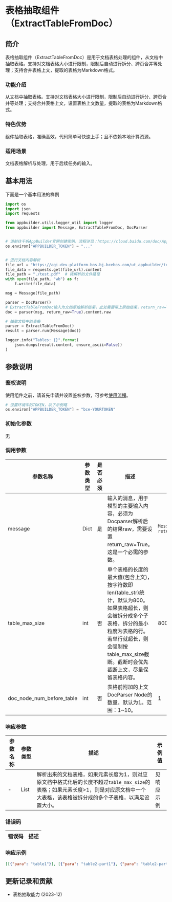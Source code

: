 # 表格抽取组件（ExtractTableFromDoc）

## 简介
表格抽取组件（ExtractTableFromDoc）是用于文档表格处理的组件，从文档中抽取表格。支持对文档表格大小进行限制，限制后自动进行拆分、跨页合并等处理；支持合并表格上文，提取的表格为Markdown格式。

### 功能介绍
从文档中抽取表格。支持对文档表格大小进行限制，限制后自动进行拆分、跨页合并等处理；支持合并表格上文，设置表格上文数量，提取的表格为Markdown格式。

### 特色优势
组件抽取表格，准确高效，代码简单可快速上手；且不依赖本地计算资源。

### 适用场景
文档表格解析与处理，用于后续任务的输入。

## 基本用法
下面是一个基本用法的样例

```python
import os
import json
import requests

from appbuilder.utils.logger_util import logger
from appbuilder import Message, ExtractTableFromDoc, DocParser


# 请前往千帆AppBuilder官网创建密钥，流程详见：https://cloud.baidu.com/doc/AppBuilder/s/Olq6grrt6#1%E3%80%81%E5%88%9B%E5%BB%BA%E5%AF%86%E9%92%A5
os.environ["APPBUILDER_TOKEN"] = "..."


# 进行文档内容解析
file_url = "https://agi-dev-platform-bos.bj.bcebos.com/ut_appbuilder/test.pdf?authorization=bce-auth-v1/e464e6f951124fdbb2410c590ef9ed2f/2024-01-25T12%3A56%3A15Z/-1/host/b54178fea9be115eafa2a8589aeadfcfaeba20d726f434f871741d4a6cb0c70d"
file_data = requests.get(file_url).content
file_path = "./test.pdf"  # 待解析的文件路径
with open(file_path, "wb") as f:
    f.write(file_data)

msg = Message(file_path)

parser = DocParser()
# ExtractTableFromDoc输入为文档原始解析结果，此处需要带上原始结果，return_raw=True.
doc = parser(msg, return_raw=True).content.raw

# 抽取文档中的表格
parser = ExtractTableFromDoc()
result = parser.run(Message(doc))

logger.info("Tables: {}".format(
    json.dumps(result.content, ensure_ascii=False))
)
```

## 参数说明
### 鉴权说明
使用组件之前，请首先申请并设置鉴权参数，可参考[使用流程](https://cloud.baidu.com/doc/AppBuilder/s/Olq6grrt6#1%E3%80%81%E5%88%9B%E5%BB%BA%E5%AF%86%E9%92%A5)。
```python
# 设置环境中的TOKEN，以下示例略
os.environ["APPBUILDER_TOKEN"] = "bce-YOURTOKEN"
```

### 初始化参数
无

### 调用参数

|参数名称 |参数类型 |是否必须 |描述 |示例值|
|--------|--------|--------|----|------|
|message | Dict  |是 | 输入的消息，用于模型的主要输入内容，必须为Docparser解析后的结果raw，需要设置return_raw=True。这是一个必需的参数。| `Message(parser(msg, return_raw=True).content.raw)` |
|table_max_size |int  |否 |单个表格的长度的最大值(包含上文)，按字符数即len(table_str)统计，默认为800。如果表格超长，则会被拆分成多个子表格，拆分的最小粒度为表格的行。若单行就超长，则会强制按table_max_size截断。截断时会优先截断上文，尽量保留表格内容。 | 800 |
|doc_node_num_before_table |int  |否 |表格前附加的上文DocParser Node的数量，默认为1。范围：1~10。 | 1 |

### 响应参数
|参数名称 |参数类型 |描述 |示例值|
|--------|--------|----|------|
| - | List  | 解析出来的文档表格，如果元素长度为1，则对应原文档中格式化后的长度不超过`table_max_size`的表格；如果元素长度>1，则是对应原文档中一个大表格，该表格被拆分成的多个子表格，以满足设置大小。 | 见响应示例 |

### 错误码
|错误码|描述|
|------|---|


### 响应示例
```json
[[{"para": "table1"}], [{"para": "table2-part1"}, {"para": "table2-part2"}]]
```

## 更新记录和贡献
* 表格抽取能力 (2023-12)